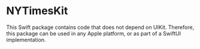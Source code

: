 # NYTimesKit

This Swift package contains code that does not depend on UIKit. Therefore, this package can be used in any Apple platform, or as part of a SwiftUI implementation.
